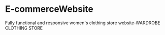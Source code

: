 # E-commerceWebsite
Fully functional and responsive women's clothing store website-WARDROBE CLOTHING STORE
